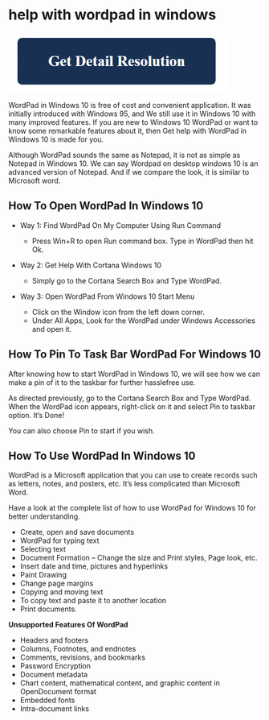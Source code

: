 # help with wordpad in windows

[![change power and sleep settings in windows](get-detail.png)](https://computer-solved.com/help-with-wordpad-in-windows/)

WordPad in Windows 10 is free of cost and convenient application. It was initially introduced with Windows 95, and We still use it in Windows 10 with many improved features. If you are new to Windows 10 WordPad or want to know some remarkable features about it, then Get help with WordPad in Windows 10 is made for you.

Although WordPad sounds the same as Notepad, it is not as simple as Notepad in Windows 10. We can say Wordpad on desktop windows 10 is an advanced version of Notepad. And if we compare the look, it is similar to Microsoft word.

## How To Open WordPad In Windows 10

* Way 1: Find WordPad On My Computer Using Run Command
    * Press Win+R to open Run command box. Type in WordPad then hit Ok.

* Way 2: Get Help With Cortana Windows 10
    * Simply go to the Cortana Search Box and Type WordPad.

* Way 3: Open WordPad From Windows 10 Start Menu
    * Click on the Window icon from the left down corner.
    * Under All Apps, Look for the WordPad under Windows Accessories and open it.

## How To Pin To Task Bar WordPad For Windows 10

After knowing how to start WordPad in Windows 10, we will see how we can make a pin of it to the taskbar for further hasslefree use.

As directed previously, go to the Cortana Search Box and Type WordPad. When the WordPad icon appears, right-click on it and select Pin to taskbar option. It’s Done!

You can also choose Pin to start if you wish.

## How To Use WordPad In Windows 10

WordPad is a Microsoft application that you can use to create records such as letters, notes, and posters, etc. It’s less complicated than Microsoft Word.

Have a look at the complete list of how to use WordPad for Windows 10 for better understanding.

* Create, open and save documents
* WordPad for typing text
* Selecting text
* Document Formation – Change the size and Print styles, Page look, etc.
* Insert date and time, pictures and hyperlinks
* Paint Drawing
* Change page margins
* Copying and moving text
* To copy text and paste it to another location
* Print documents.

**Unsupported Features Of WordPad**

* Headers and footers
* Columns, Footnotes, and endnotes
* Comments, revisions, and bookmarks
* Password Encryption
* Document metadata
* Chart content, mathematical content, and graphic content in OpenDocument format
* Embedded fonts
* Intra-document links
